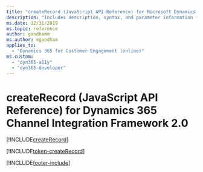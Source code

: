 ```yaml
---
title: "createRecord (JavaScript API Reference) for Microsoft Dynamics 365 Channel Integration Framework 2.0 | MicrosoftDocs"
description: "Includes description, syntax, and parameter information for the createRecord method in JavaScript API Reference for Dynamics 365 Channel Integration Framework 2.0."
ms.date: 12/31/2019
ms.topic: reference
author: gandhamm
ms.author: mgandham
applies_to: 
  - "Dynamics 365 for Customer Engagement (online)"
ms.custom: 
  - "dyn365-a11y"
  - "dyn365-developer"
---
```


# createRecord (JavaScript API Reference) for Dynamics 365 Channel Integration Framework 2.0

[!INCLUDE[createRecord](../../../../v1/develop/reference/microsoft-ciframework/Includes/createRecord-description.md)] 

[!INCLUDE[token-createRecord](../../../../shared/token-createRecord.md)]


[!INCLUDE[footer-include](../../../../../includes/footer-banner.md)]
